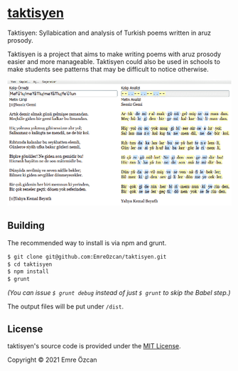 [taktisyen]: https://taktisyen.vercel.app/

# [taktisyen]
Taktisyen: Syllabication and analysis of Turkish poems written in aruz prosody.

Taktisyen is a project that aims to make writing poems with aruz prosody easier
and more manageable. Taktisyen could also be used in schools to make students
see patterns that may be difficult to notice otherwise.

![Sample screenshot](images/sample_screenshot.png)

## Building

The recommended way to install is via npm and grunt.

```bash
$ git clone git@github.com:EmreOzcan/taktisyen.git
$ cd taktisyen
$ npm install
$ grunt
```

*(You can issue `$ grunt debug` instead of just `$ grunt` to skip the Babel
step.)*

The output files will be put under `/dist`.

## License

taktisyen's source code is provided under the [MIT License](./LICENSE).

Copyright © 2021 Emre Özcan
